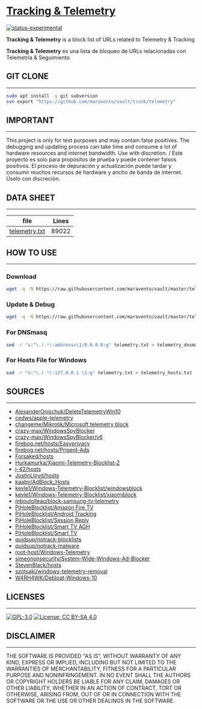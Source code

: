 # [Tracking & Telemetry](https://www.maravento.com)

[![status-experimental](https://img.shields.io/badge/status-experimental-orange.svg)](https://github.com/maravento/vault)

**Tracking & Telemetry** is a block list of URLs related to Telemetry & Tracking

**Tracking & Telemetry** es una lista de bloqueo de URLs relacionadas con Telemetría & Seguimiento

## GIT CLONE

---

```bash
sudo apt install -y git subversion
svn export "https://github.com/maravento/vault/trunk/telemetry"
```

## IMPORTANT

---

This project is only for test purposes and may contain false positives. The debugging and updating process can take time and consume a lot of hardware resources and internet bandwidth. Use with discretion. / Este proyecto es solo para propósitos de prueba y puede contener falsos positivos. El proceso de depuración y actualización puede tardar y consumir muchos recursos de hardware y ancho de banda de internet. Úselo con discreción.

## DATA SHEET

---

|file|Lines|
|----|-----|
|[telemetry.txt](https://raw.githubusercontent.com/maravento/vault/master/telemetry/telemetry.txt)|89022|

## HOW TO USE

---

### Download

```bash
wget -q -N https://raw.githubusercontent.com/maravento/vault/master/telemetry/telemetry.txt
```

### Update & Debug

```bash
wget -q -N https://raw.githubusercontent.com/maravento/vault/master/telemetry/debug.sh && chmod +x debug.sh && ./debug.sh
```

### For DNSmasq

```bash
sed -r "s:^\.(.*):address=\1/0.0.0.0:g" telemetry.txt > telemetry_dnsmasq.txt
```

### For Hosts File for Windows

```bash
sed -r "s:^\.(.*):127.0.0.1 \1:g" telemetry.txt > telemetry_hosts.txt

```

## SOURCES

---

- [AlexanderOnischuk/DeleteTelemetryWin10](https://raw.githubusercontent.com/AlexanderOnischuk/DeleteTelemetryWin10/master/DeleteTelemetryWin10.bat)
- [cedws/apple-telemetry](https://raw.githubusercontent.com/cedws/apple-telemetry/master/blacklist)
- [changeme/Mikrotik/Microsoft telemetry block](https://gist.githubusercontent.com/changeme/a2e6aa686303eb47f3dc9f830fdae703/raw/24af43dd0fa9f920f10cdd5d2b3e74060596bf21/Mikrotik%2520-%2520Microsoft%2520telemetry%2520block)
- [crazy-max/WindowsSpyBlocker](https://raw.githubusercontent.com/crazy-max/WindowsSpyBlocker/master/data/hosts/spy.txt)
- [crazy-max/WindowsSpyBlocker/v6](https://raw.githubusercontent.com/crazy-max/WindowsSpyBlocker/master/data/hosts/spy_v6.txt)
- [firebog.net/hosts/Easyprivacy](https://v.firebog.net/hosts/Easyprivacy.txt)
- [firebog.net/hosts/Prigent-Ads](https://v.firebog.net/hosts/Prigent-Ads.txt)
- [Forsaked/hosts](https://raw.githubusercontent.com/Forsaked/hosts/master/hosts)
- [Hurkamurka/Xiaomi-Telemetry-Blocklist-2](https://raw.githubusercontent.com/Hurkamurka/Xiaomi-Telemetry-Blocklist-2/master/Xiaomi_Telemetry_paste.txt)
- [j-42/hosts](https://raw.githubusercontent.com/j-42/hosts/master/hosts)
- [JustinLloyd/hosts](https://gist.githubusercontent.com/JustinLloyd/f3609460e6ee14ca6a8a/raw/28bbbdb2a2810369da8c112e23e351c8300e1e78/hosts)
- [kaabir/AdBlock_Hosts](https://raw.githubusercontent.com/kaabir/AdBlock_Hosts/master/hosts)
- [kevle1/Windows-Telemetry-Blocklist/windowsblock](https://raw.githubusercontent.com/kevle1/Windows-Telemetry-Blocklist/master/windowsblock.txt)
- [kevle1/Windows-Telemetry-Blocklist/xiaomiblock](https://raw.githubusercontent.com/kevle1/Xiaomi-Telemetry-Blocklist/master/xiaomiblock.txt)
- [mboutolleau/block-samsung-tv-telemetry](https://raw.githubusercontent.com/mboutolleau/block-samsung-tv-telemetry/master/samsung_tv_telemetry_urls.txt)
- [PiHoleBlocklist/Amazon Fire TV](https://perflyst.github.io/PiHoleBlocklist/AmazonFireTV.txt)
- [PiHoleBlocklist/Android Tracking](https://perflyst.github.io/PiHoleBlocklist/android-tracking.txt)
- [PiHoleBlocklist/Session Reply](https://perflyst.github.io/PiHoleBlocklist/SessionReplay.txt)
- [PiHoleBlocklist/Smart TV AGH](https://perflyst.github.io/PiHoleBlocklist/SmartTV-AGH.txt)
- [PiHoleBlocklist/Smart TV](https://perflyst.github.io/PiHoleBlocklist/SmartTV.txt)
- [quidsup/notrack-blocklists](https://gitlab.com/quidsup/notrack-blocklists/raw/master/notrack-blocklist.txt)
- [quidsup/notrack-malware](https://gitlab.com/quidsup/notrack-blocklists/raw/master/notrack-malware.txt)
- [root-host/Windows-Telemetry](https://raw.githubusercontent.com/root-host/Windows-Telemetry/master/domains3)
- [simeononsecurity/System-Wide-Windows-Ad-Blocker](https://raw.githubusercontent.com/simeononsecurity/System-Wide-Windows-Ad-Blocker/main/Files/hosts.txt)
- [StevenBlack/hosts](https://raw.githubusercontent.com/StevenBlack/hosts/master/data/add.2o7Net/hosts)
- [szotsaki/windows-telemetry-removal](https://raw.githubusercontent.com/szotsaki/windows-telemetry-removal/master/WindowsTelemetryRemoval.bat)
- [W4RH4WK/Debloat-Windows-10](https://raw.githubusercontent.com/W4RH4WK/Debloat-Windows-10/master/scripts/block-telemetry.ps1)

## LICENSES

---

[![GPL-3.0](https://img.shields.io/badge/License-GPLv3-blue.svg)](https://www.gnu.org/licenses/gpl.txt)
[![License: CC BY-SA 4.0](https://img.shields.io/badge/License-CC_BY--SA_4.0-lightgrey.svg)](https://creativecommons.org/licenses/by-sa/4.0/)

## DISCLAIMER

---

THE SOFTWARE IS PROVIDED "AS IS", WITHOUT WARRANTY OF ANY KIND, EXPRESS OR IMPLIED, INCLUDING BUT NOT LIMITED TO THE WARRANTIES OF MERCHANTABILITY, FITNESS FOR A PARTICULAR PURPOSE AND NONINFRINGEMENT. IN NO EVENT SHALL THE AUTHORS OR COPYRIGHT HOLDERS BE LIABLE FOR ANY CLAIM, DAMAGES OR OTHER LIABILITY, WHETHER IN AN ACTION OF CONTRACT, TORT OR OTHERWISE, ARISING FROM, OUT OF OR IN CONNECTION WITH THE SOFTWARE OR THE USE OR OTHER DEALINGS IN THE SOFTWARE.
